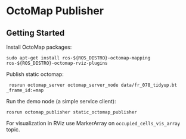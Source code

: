 # OctoMap Publisher

## Getting Started

Install OctoMap packages:
```shell
sudo apt-get install ros-${ROS_DISTRO}-octomap-mapping ros-${ROS_DISTRO}-octomap-rviz-plugins
```

Publish static octomap:
```shell
 rosrun octomap_server octomap_server_node data/fr_078_tidyup.bt _frame_id:=map
```

Run the demo node (a simple service client):
```shell
rosrun octomap_publisher static_octomap_publisher
```

For visualization in RViz use MarkerArray on `occupied_cells_vis_array` topic.
